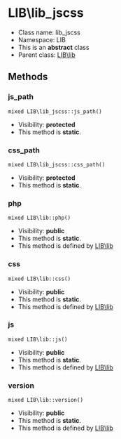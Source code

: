 LIB\lib_jscss
===============






* Class name: lib_jscss
* Namespace: LIB
* This is an **abstract** class
* Parent class: [LIB\lib](LIB-lib)







Methods
-------


### js_path

    mixed LIB\lib_jscss::js_path()





* Visibility: **protected**
* This method is **static**.




### css_path

    mixed LIB\lib_jscss::css_path()





* Visibility: **protected**
* This method is **static**.




### php

    mixed LIB\lib::php()





* Visibility: **public**
* This method is **static**.
* This method is defined by [LIB\lib](LIB-lib)




### css

    mixed LIB\lib::css()





* Visibility: **public**
* This method is **static**.
* This method is defined by [LIB\lib](LIB-lib)




### js

    mixed LIB\lib::js()





* Visibility: **public**
* This method is **static**.
* This method is defined by [LIB\lib](LIB-lib)




### version

    mixed LIB\lib::version()





* Visibility: **public**
* This method is **static**.
* This method is defined by [LIB\lib](LIB-lib)



